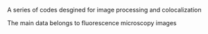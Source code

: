 
A series of codes desgined for image processing and colocalization


The main data belongs to fluorescence microscopy images
